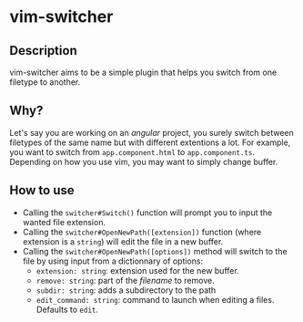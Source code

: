 # vim-switcher

## Description

vim-switcher aims to be a simple plugin that helps you switch from one filetype to another.

## Why?

Let's say you are working on an *angular* project, you surely switch between filetypes of the same name but with different extentions a lot.
For example, you want to switch from `app.component.html` to `app.component.ts`. Depending on how you use vim, you may want to simply change buffer.

## How to use

- Calling the `switcher#Switch()` function will prompt you to input the wanted file extension.
- Calling the `switcher#OpenNewPath([extension])` function (where extension is a `string`) will edit the file in a new buffer.
- Calling the `switcher#OpenNewPath([options])` method will switch to the file by using input from a dictionnary of options:
  - `extension: string`: extension used for the new buffer.
  - `remove: string`: part of the _filename_ to remove.
  - `subdir: string`: adds a subdirectory to the path
  - `edit_command: string`: command to launch when editing a files. Defaults to `edit`.
